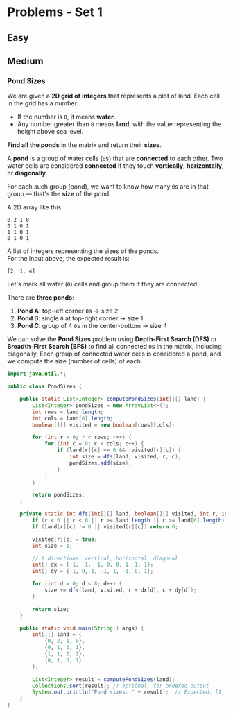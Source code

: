 # Problems - Set 1

## Easy



## Medium

### Pond Sizes

We are given a **2D grid of integers** that represents a plot of land. Each cell in the grid has a number:

* If the number is `0`, it means **water**.
* Any number greater than `0` means **land**, with the value representing the height above sea level.

**Find all the ponds** in the matrix and return their **sizes**.

A **pond** is a group of water cells (`0`s) that are **connected** to each other. Two water cells are considered **connected** if they touch **vertically**, **horizontally**, or **diagonally**.

For each such group (pond), we want to know how many `0`s are in that group — that's the **size** of the pond.

A 2D array like this:

```
0 2 1 0
0 1 0 1
1 1 0 1
0 1 0 1
```

A list of integers representing the sizes of the ponds.\
For the input above, the expected result is:

```
[2, 1, 4]
```

Let's mark all water (`0`) cells and group them if they are connected:

There are **three ponds**:

1. **Pond A**: top-left corner `0`s → size 2
2. **Pond B**: single `0` at top-right corner → size 1
3. **Pond C**: group of 4 `0`s in the center-bottom → size 4

We can solve the **Pond Sizes** problem using **Depth-First Search (DFS)** or **Breadth-First Search (BFS)** to find all connected `0`s in the matrix, including diagonally. Each group of connected water cells is considered a pond, and we compute the size (number of cells) of each.

```java
import java.util.*;

public class PondSizes {

    public static List<Integer> computePondSizes(int[][] land) {
        List<Integer> pondSizes = new ArrayList<>();
        int rows = land.length;
        int cols = land[0].length;
        boolean[][] visited = new boolean[rows][cols];

        for (int r = 0; r < rows; r++) {
            for (int c = 0; c < cols; c++) {
                if (land[r][c] == 0 && !visited[r][c]) {
                    int size = dfs(land, visited, r, c);
                    pondSizes.add(size);
                }
            }
        }

        return pondSizes;
    }

    private static int dfs(int[][] land, boolean[][] visited, int r, int c) {
        if (r < 0 || c < 0 || r >= land.length || c >= land[0].length) return 0;
        if (land[r][c] != 0 || visited[r][c]) return 0;

        visited[r][c] = true;
        int size = 1;

        // 8 directions: vertical, horizontal, diagonal
        int[] dx = {-1, -1, -1, 0, 0, 1, 1, 1};
        int[] dy = {-1, 0, 1, -1, 1, -1, 0, 1};

        for (int d = 0; d < 8; d++) {
            size += dfs(land, visited, r + dx[d], c + dy[d]);
        }

        return size;
    }

    public static void main(String[] args) {
        int[][] land = {
            {0, 2, 1, 0},
            {0, 1, 0, 1},
            {1, 1, 0, 1},
            {0, 1, 0, 1}
        };

        List<Integer> result = computePondSizes(land);
        Collections.sort(result); // optional, for ordered output
        System.out.println("Pond sizes: " + result);  // Expected: [1, 2, 4]
    }
}
```



